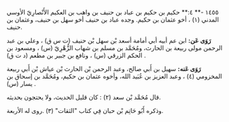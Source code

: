 ١٤٥٥ -** ٤:** حكيم بن حكيم بن عباد بن حنيف بن واهب بن العكيم الأَنْصارِيّ الأوسي المدني (١) ، أخو عثمان بن حكيم. وجده عباد بن حنيف أخو سهل بن حنيف، وعثمان بن حنيف.

**رَوَى عَن:** ابن عم أبيه أبي أمامة أسعد بْن سهل بْن حنيف (ت س ق) ، وعلي بن عبد الرحمن مولى ربيعة بن الحارث، ومُحَمَّد بن مسلم بن شهاب الزُّهْرِيّ (س) ، ومسعود بن الحكم الزرقي (س) ، ونافع بن جبير بن مطعم (د ت ق) .

**رَوَى عَنه:** سهيل بن أَبي صالح، وعبد الرحمن بْن الحارث بْن عياش بْن أَبي ربيعة المخزومي (٤) ، وعبد العزيز بن عُبَيد الله، وأخوه عثمان بن حكيم، ومُحَمَّد بن إسحاق بن يسار (س) .

قال مُحَمَّد بْن سعد (٢) : كان قليل الحديث، ولا يحتجون بحديثه.

وذكره أَبُو حَاتِم بْن حبان فِي كتاب "الثقات" (٣) .روى له الأربعة.